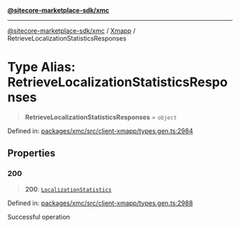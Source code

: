 [**@sitecore-marketplace-sdk/xmc**](../../../../README.md)

***

[@sitecore-marketplace-sdk/xmc](../../../../README.md) / [Xmapp](../README.md) / RetrieveLocalizationStatisticsResponses

# Type Alias: RetrieveLocalizationStatisticsResponses

> **RetrieveLocalizationStatisticsResponses** = `object`

Defined in: [packages/xmc/src/client-xmapp/types.gen.ts:2984](https://github.com/Sitecore/marketplace-sdk/blob/e3ec55ede335ad59ac5875d32f0d68c50e7bc899/packages/xmc/src/client-xmapp/types.gen.ts#L2984)

## Properties

### 200

> **200**: [`LocalizationStatistics`](LocalizationStatistics.md)

Defined in: [packages/xmc/src/client-xmapp/types.gen.ts:2988](https://github.com/Sitecore/marketplace-sdk/blob/e3ec55ede335ad59ac5875d32f0d68c50e7bc899/packages/xmc/src/client-xmapp/types.gen.ts#L2988)

Successful operation
